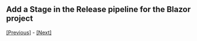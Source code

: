 ## Add a Stage in the Release pipeline for the Blazor project


[[Previous]](tutorial/../8.create-a-web-app-in-the-azure-portal-for-the-blazor-project.md) - [[Next]](tutorial/../10.deployment-blazor-project-succeeded-web-app-still-not-working-fix-the-issues.md)